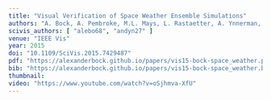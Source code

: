 ```yaml
---
title: "Visual Verification of Space Weather Ensemble Simulations"
authors: "A. Bock, A. Pembroke, M.L. Mays, L. Rastaetter, A. Ynnerman, T. Ropinski"
scivis_authors: [ "alebo68", "andyn27" ]
venue: "IEEE Vis"
year: 2015
doi: "10.1109/SciVis.2015.7429487"
pdf: "https://alexanderbock.github.io/papers/vis15-bock-space_weather.pdf"
bib: "https://alexanderbock.github.io/papers/vis15-bock-space_weather.bib"
thumbnail: 
video: "https://www.youtube.com/watch?v=oSjhmva-XfU"
---
```


